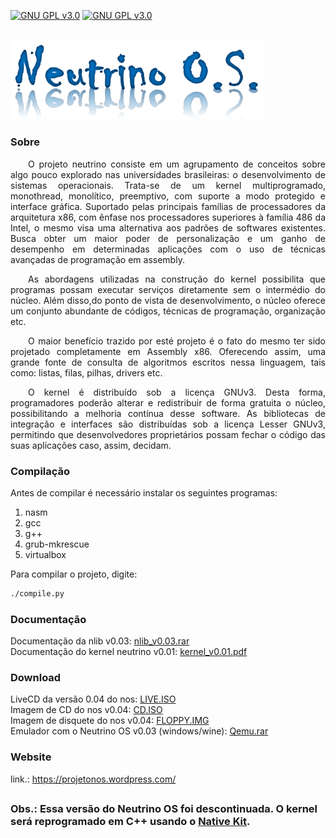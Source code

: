 [![GNU GPL v3.0](http://www.gnu.org/graphics/lgplv3-88x31.png)](http://www.gnu.org/licenses/lgpl.html)
[![GNU GPL v3.0](http://www.gnu.org/graphics/gplv3-88x31.png)](http://www.gnu.org/licenses/gpl.html)

##
![NeutrinoOs](https://raw.githubusercontent.com/AlissonLinhares/NeutrinoOS/master/NEUTRINO/RES/NeutrinoLogo.png)

### Sobre
<p style="text-indent: 2em;" align="justify">
O projeto neutrino consiste em um agrupamento de conceitos sobre algo pouco explorado nas universidades brasileiras: o desenvolvimento de sistemas operacionais. Trata-se de um kernel multiprogramado, monothread, monolítico, preemptivo, com suporte a modo protegido e interface gráfica. Suportado pelas principais famílias de processadores da arquitetura x86, com ênfase nos processadores superiores à família 486 da Intel, o mesmo visa uma alternativa aos padrões de softwares existentes. Busca obter um maior poder de personalização e um ganho de desempenho em determinadas aplicações com o uso de técnicas avançadas de programação em assembly.
</p>

<p style="text-indent: 2em;" align="justify">
As abordagens utilizadas na construção do kernel possibilita que programas possam executar serviços diretamente sem o intermédio do núcleo. Além disso,do ponto de vista de desenvolvimento, o núcleo oferece um conjunto abundante de códigos, técnicas de programação, organização etc.
</p>


<p style="text-indent: 2em;" align="justify">
O maior benefício trazido por esté projeto é o fato do mesmo ter sido projetado completamente em Assembly x86. Oferecendo assim, uma grande fonte de consulta de algoritmos escritos nessa linguagem, tais como: listas, filas, pilhas, drivers etc.
</p>

<p style="text-indent: 2em;" align="justify">
O kernel é distribuído sob a licença GNUv3. Desta forma, programadores poderão alterar e redistribuir de forma gratuita o núcleo, possibilitando a melhoria contínua desse software. As bibliotecas de integração e interfaces são distribuídas sob a licença Lesser GNUv3, permitindo que desenvolvedores proprietários possam fechar o código das suas aplicações caso, assim, decidam.
</p>

### Compilação
Antes de compilar é necessário instalar os seguintes programas:
1. nasm
2. gcc
3. g++
4. grub-mkrescue
5. virtualbox

Para compilar o projeto, digite:
```sh
./compile.py
```
### Documentação
Documentação da nlib v0.03: <a href="https://github.com/AlissonLinhares/NeutrinoOS/blob/master/NEUTRINO/LIB/DOC/nlib_v0.03.rar?raw=true">nlib_v0.03.rar</a><br>
Documentação do kernel neutrino v0.01: <a href="https://github.com/AlissonLinhares/NeutrinoOS/blob/master/NEUTRINO/KERNEL/DOC/kernel_v0.01.pdf">kernel_v0.01.pdf</a><br>

### Download
LiveCD da versão 0.04 do nos: <a href="https://raw.githubusercontent.com/AlissonLinhares/NeutrinoOS/master/NEUTRINO/RES/LIVE.ISO">LIVE.ISO</a><br>
Imagem de CD do nos v0.04: <a href="https://raw.githubusercontent.com/AlissonLinhares/NeutrinoOS/master/NEUTRINO/RES/CD.ISO">CD.ISO</a><br>
Imagem de disquete do nos v0.04: <a href="https://raw.githubusercontent.com/AlissonLinhares/NeutrinoOS/master/NEUTRINO/RES/FLOPPY.IMG">FLOPPY.IMG</a><br>
Emulador com o Neutrino OS v0.03 (windows/wine): <a href="https://raw.githubusercontent.com/AlissonLinhares/NeutrinoOS/master/NEUTRINO/RES/Qemu.rar">Qemu.rar</a><br>

### Website
link.: https://projetonos.wordpress.com/

##
### Obs.: Essa versão do Neutrino OS foi descontinuada. O kernel será reprogramado em C++ usando o <a href="https://github.com/AlissonLinhares/NativeKit">Native Kit</a>.
